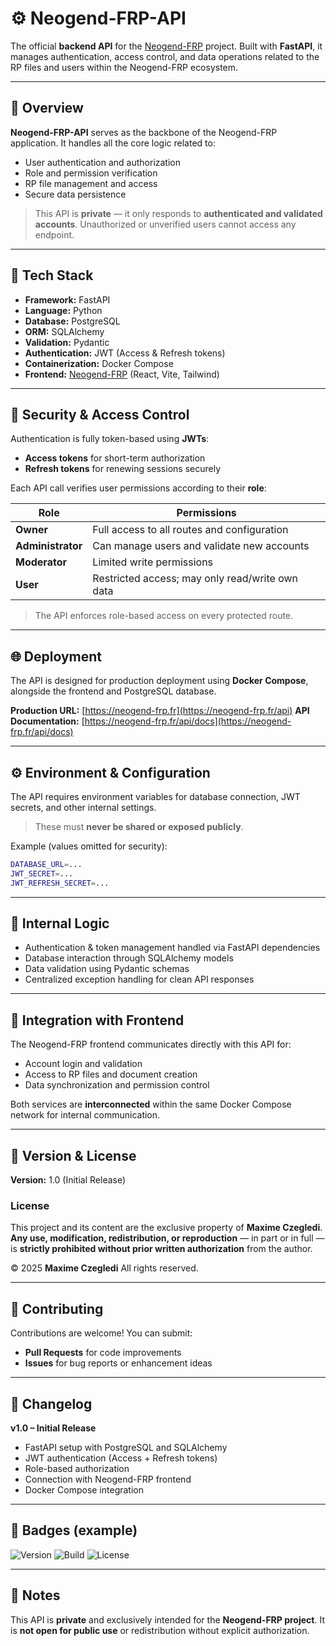 # ⚙️ Neogend-FRP-API

The official **backend API** for the [Neogend-FRP](https://neogend-frp.fr) project.
Built with **FastAPI**, it manages authentication, access control, and data operations related to the RP files and users within the Neogend-FRP ecosystem.

---

## 🚀 Overview

**Neogend-FRP-API** serves as the backbone of the Neogend-FRP application.
It handles all the core logic related to:

* User authentication and authorization
* Role and permission verification
* RP file management and access
* Secure data persistence

> This API is **private** — it only responds to **authenticated and validated accounts**.
> Unauthorized or unverified users cannot access any endpoint.

---

## 🧠 Tech Stack

* **Framework:** FastAPI
* **Language:** Python
* **Database:** PostgreSQL
* **ORM:** SQLAlchemy
* **Validation:** Pydantic
* **Authentication:** JWT (Access & Refresh tokens)
* **Containerization:** Docker Compose
* **Frontend:** [Neogend-FRP](https://neogend-frp.fr) (React, Vite, Tailwind)

---

## 🔐 Security & Access Control

Authentication is fully token-based using **JWTs**:

* **Access tokens** for short-term authorization
* **Refresh tokens** for renewing sessions securely

Each API call verifies user permissions according to their **role**:

| Role              | Permissions                                     |
| ----------------- | ----------------------------------------------- |
| **Owner**         | Full access to all routes and configuration     |
| **Administrator** | Can manage users and validate new accounts      |
| **Moderator**     | Limited write permissions                       |
| **User**          | Restricted access; may only read/write own data |

> The API enforces role-based access on every protected route.

---

## 🌐 Deployment

The API is designed for production deployment using **Docker Compose**, alongside the frontend and PostgreSQL database.

**Production URL:** [https://neogend-frp.fr](https://neogend-frp.fr/api)
**API Documentation:** [https://neogend-frp.fr/api/docs](https://neogend-frp.fr/api/docs)

---

## ⚙️ Environment & Configuration

The API requires environment variables for database connection, JWT secrets, and other internal settings.

> These must **never be shared or exposed publicly**.

Example (values omitted for security):

```bash
DATABASE_URL=...
JWT_SECRET=...
JWT_REFRESH_SECRET=...
```

---

## 🔧 Internal Logic

* Authentication & token management handled via FastAPI dependencies
* Database interaction through SQLAlchemy models
* Data validation using Pydantic schemas
* Centralized exception handling for clean API responses

---

## 🧱 Integration with Frontend

The Neogend-FRP frontend communicates directly with this API for:

* Account login and validation
* Access to RP files and document creation
* Data synchronization and permission control

Both services are **interconnected** within the same Docker Compose network for internal communication.

---

## 🪪 Version & License

**Version:** 1.0 (Initial Release)

### License

This project and its content are the exclusive property of **Maxime Czegledi**.
**Any use, modification, redistribution, or reproduction** — in part or in full — is **strictly prohibited without prior written authorization** from the author.

© 2025 **Maxime Czegledi**
All rights reserved.

---

## 🤝 Contributing

Contributions are welcome!
You can submit:

* **Pull Requests** for code improvements
* **Issues** for bug reports or enhancement ideas

---

## 🧾 Changelog

**v1.0 – Initial Release**

* FastAPI setup with PostgreSQL and SQLAlchemy
* JWT authentication (Access + Refresh tokens)
* Role-based authorization
* Connection with Neogend-FRP frontend
* Docker Compose integration

---

## 🧷 Badges (example)

![Version](https://img.shields.io/badge/version-1.0-blue.svg)
![Build](https://img.shields.io/badge/build-passing-brightgreen.svg)
![License](https://img.shields.io/badge/license-Restricted-red.svg)

---

## 🧩 Notes

This API is **private** and exclusively intended for the **Neogend-FRP project**.
It is **not open for public use** or redistribution without explicit authorization.

